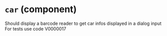 `car` (component)
=================

Should display a barcode reader to get car infos displayed in a dialog input
For tests use code V0000017


